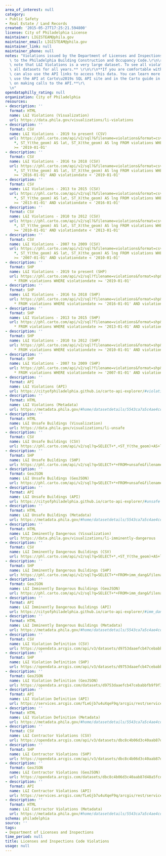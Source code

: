 ```yaml
---
area_of_interest: null
category:
- Public Safety
- Real Estate / Land Records
created: '2015-05-27T17:25:21.594800'
license: City of Philadelphia License
maintainer: LIGISTEAM@phila.gov
maintainer_email: LIGISTEAM@phila.gov
maintainer_link: null
maintainer_phone: null
notes: "Violations issued by the Department of Licenses and Inspections in reference\
  \ to the Philadelphia Building Construction and Occupancy Code.\r\n\r\n**Please\
  \ note that L&I Violations is a very large dataset. To see all violations, download\
  \ all datasets for all years.** \r\n\r\n**If you are comfortable with APIs, you\
  \ can also use the API links to access this data. You can learn more about how to\
  \ use the API at Carto\u2019s SQL API site and in the Carto guide in the section\
  \ on making calls to the API.**\r\
  \n"
opendataphilly_rating: null
organization: City of Philadelphia
resources:
- description: ''
  format: HTML
  name: L&I Violations (Visualization)
  url: https://data.phila.gov/visualizations/li-violations
- description: ''
  format: CSV
  name: L&I Violations - 2019 to present (CSV)
  url: https://phl.carto.com/api/v2/sql?&filename=violations&format=csv&skipfields=cartodb_id,the_geom,the_geom_webmercator&q=SELECT
    *, ST_Y(the_geom) AS lat, ST_X(the_geom) AS lng FROM violations WHERE violationdate
    >= '2019-01-01'
- description: ''
  format: CSV
  name: L&I Violations - 2016 to 2018 (CSV)
  url: https://phl.carto.com/api/v2/sql?&filename=violations&format=csv&skipfields=cartodb_id,the_geom,the_geom_webmercator&q=SELECT
    *, ST_Y(the_geom) AS lat, ST_X(the_geom) AS lng FROM violations WHERE violationdate
    >= '2016-01-01' AND violationdate < '2019-01-01'
- description: ''
  format: CSV
  name: L&I Violations - 2013 to 2015 (CSV)
  url: https://phl.carto.com/api/v2/sql?&filename=violations&format=csv&skipfields=cartodb_id,the_geom,the_geom_webmercator&q=SELECT
    *, ST_Y(the_geom) AS lat, ST_X(the_geom) AS lng FROM violations WHERE violationdate
    >= '2013-01-01' AND violationdate < '2016-01-01'
- description: ''
  format: CSV
  name: L&I Violations - 2010 to 2012 (CSV)
  url: https://phl.carto.com/api/v2/sql?&filename=violations&format=csv&skipfields=cartodb_id,the_geom,the_geom_webmercator&q=SELECT
    *, ST_Y(the_geom) AS lat, ST_X(the_geom) AS lng FROM violations WHERE violationdate
    >= '2010-01-01' AND violationdate < '2013-01-01'
- description: ''
  format: CSV
  name: L&I Violations - 2007 to 2009 (CSV)
  url: https://phl.carto.com/api/v2/sql?&filename=violations&format=csv&skipfields=cartodb_id,the_geom,the_geom_webmercator&q=SELECT
    *, ST_Y(the_geom) AS lat, ST_X(the_geom) AS lng FROM violations WHERE violationdate
    >= '2007-01-01' AND violationdate < '2010-01-01'
- description: ''
  format: SHP
  name: L&I Violations - 2019 to present (SHP)
  url: https://phl.carto.com/api/v2/sql?filename=violations&format=shp&skipfields=cartodb_id&q=SELECT
    * FROM violations WHERE violationdate >= '2019-01-01'
- description: ''
  format: SHP
  name: L&I Violations - 2016 to 2018 (SHP)
  url: https://phl.carto.com/api/v2/sql?filename=violations&format=shp&skipfields=cartodb_id&q=SELECT
    * FROM violations WHERE violationdate >= '2016-01-01' AND violationdate < '2019-01-01'
- description: ''
  format: SHP
  name: L&I Violations - 2013 to 2015 (SHP)
  url: https://phl.carto.com/api/v2/sql?filename=violations&format=shp&skipfields=cartodb_id&q=SELECT
    * FROM violations WHERE violationdate >= '2013-01-01' AND violationdate < '2016-01-01'
- description: ''
  format: SHP
  name: L&I Violations - 2010 to 2012 (SHP)
  url: https://phl.carto.com/api/v2/sql?filename=violations&format=shp&skipfields=cartodb_id&q=SELECT
    * FROM violations WHERE violationdate >= '2010-01-01' AND violationdate < '2013-01-01'
- description: ''
  format: SHP
  name: L&I Violations - 2007 to 2009 (SHP)
  url: https://phl.carto.com/api/v2/sql?filename=violations&format=shp&skipfields=cartodb_id&q=SELECT
    * FROM violations WHERE violationdate >= '2007-01-01' AND violationdate < '2010-01-01'
- description: ''
  format: API
  name: L&I Violations (API)
  url: https://cityofphiladelphia.github.io/carto-api-explorer/#violations
- description: ''
  format: HTML
  name: L&I Violations (Metadata)
  url: https://metadata.phila.gov/#home/datasetdetails/5543ca7a5c4ae4cd66d3ff86/representationdetails/5e99bab227c80700158695b0/
- description: ''
  format: HTML
  name: L&I Unsafe Buildings (Visualization)
  url: https://data.phila.gov/visualizations/li-unsafe
- description: ''
  format: CSV
  name: L&I Unsafe Buildings (CSV)
  url: https://phl.carto.com/api/v2/sql?q=SELECT+*,+ST_Y(the_geom)+AS+lat,+ST_X(the_geom)+AS+lng+FROM+unsafe&filename=unsafe&format=csv&skipfields=cartodb_id
- description: ''
  format: SHP
  name: L&I Unsafe Buildings (SHP)
  url: https://phl.carto.com/api/v2/sql?q=SELECT+*+FROM+unsafe&filename=unsafe&format=shp&skipfields=cartodb_id
- description: ''
  format: GeoJSON
  name: L&I Unsafe Buildings (GeoJSON)
  url: https://phl.carto.com/api/v2/sql?q=SELECT+*+FROM+unsafe&filename=unsafe&format=geojson&skipfields=cartodb_id
- description: ''
  format: API
  name: L&I Unsafe Buildings (API)
  url: https://cityofphiladelphia.github.io/carto-api-explorer/#unsafe
- description: ''
  format: HTML
  name: L&I Unsafe Buildings (Metadata)
  url: https://metadata.phila.gov/#home/datasetdetails/5543ca7a5c4ae4cd66d3ff86/representationdetails/5e98b247c4d4770015ca69f7/
- description: ''
  format: HTML
  name: L&I Imminently Dangerous (Visualization)
  url: https://data.phila.gov/visualizations/li-imminently-dangerous
- description: ''
  format: CSV
  name: L&I Imminently Dangerous Buildings (CSV)
  url: https://phl.carto.com/api/v2/sql?q=SELECT+*,+ST_Y(the_geom)+AS+lat,+ST_X(the_geom)+AS+lng+FROM+imm_dang&filename=imm_dang&format=csv&skipfields=cartodb_id
- description: ''
  format: SHP
  name: L&I Imminently Dangerous Buildings (SHP)
  url: https://phl.carto.com/api/v2/sql?q=SELECT+*+FROM+imm_dang&filename=imm_dang&format=shp&skipfields=cartodb_id
- description: ''
  format: GeoJSON
  name: L&I Imminently Dangerous Buildings (GeoJSON)
  url: https://phl.carto.com/api/v2/sql?q=SELECT+*+FROM+imm_dang&filename=imm_dang&format=geojson&skipfields=cartodb_id
- description: ''
  format: API
  name: L&I Imminently Dangerous Buildings (API)
  url: https://cityofphiladelphia.github.io/carto-api-explorer/#imm_dang
- description: ''
  format: HTML
  name: L&I Imminently Dangerous Buildings (Metadata)
  url: https://metadata.phila.gov/#home/datasetdetails/5543ca7a5c4ae4cd66d3ff86/representationdetails/5e98add33441510015135305/
- description: ''
  format: CSV
  name: L&I Violation Definition (CSV)
  url: https://opendata.arcgis.com/api/v3/datasets/d9753daaefcb47cebabbfb9f9f344a91_0/downloads/data?format=csv&spatialRefId=4326
- description: ''
  format: SHP
  name: L&I Violation Definition (SHP)
  url: https://opendata.arcgis.com/api/v3/datasets/d9753daaefcb47cebabbfb9f9f344a91_0/downloads/data?format=shp&spatialRefId=4326
- description: ''
  format: GeoJSON
  name: L&I Violation Definition (GeoJSON)
  url: https://opendata.arcgis.com/datasets/d9753daaefcb47cebabbfb9f9f344a91_0.geojson
- description: ''
  format: API
  name: L&I Violation Definition (API)
  url: https://services.arcgis.com/fLeGjb7u4uXqeF9q/arcgis/rest/services/VIOLATION_DEFINITION/FeatureServer/0/query?outFields=*&where=1%3D1
- description: ''
  format: HTML
  name: L&I Violation Definition (Metadata)
  url: https://metadata.phila.gov/#home/datasetdetails/5543ca7a5c4ae4cd66d3ff86/representationdetails/60f6cc83d3d51d00211c2c5e/
- description: ''
  format: CSV
  name: L&I Contractor Violations (CSV)
  url: https://opendata.arcgis.com/api/v3/datasets/dbc8c4b06d3c40aab87d48a5fcdafc58_0/downloads/data?format=csv&spatialRefId=4326
- description: ''
  format: SHP
  name: L&I Contractor Violations (SHP)
  url: https://opendata.arcgis.com/api/v3/datasets/dbc8c4b06d3c40aab87d48a5fcdafc58_0/downloads/data?format=shp&spatialRefId=4326
- description: ''
  format: GeoJSON
  name: L&I Contractor Violations (GeoJSON)
  url: https://opendata.arcgis.com/datasets/dbc8c4b06d3c40aab87d48a5fcdafc58_0.geojson
- description: ''
  format: API
  name: L&I Contractor Violations (API)
  url: https://services.arcgis.com/fLeGjb7u4uXqeF9q/arcgis/rest/services/CONTRACTOR_VIOLATIONS/FeatureServer/0/query?outFields=*&where=1%3D1
- description: ''
  format: HTML
  name: L&I Contractor Violations (Metadata)
  url: https://metadata.phila.gov/#home/datasetdetails/5543ca7a5c4ae4cd66d3ff86/representationdetails/60a56925ef206f001ed69179/
schema: philadelphia
source: ''
tags:
- Department of Licenses and Inspections
time_period: null
title: Licenses and Inspections Code Violations
usage: null
---
```

